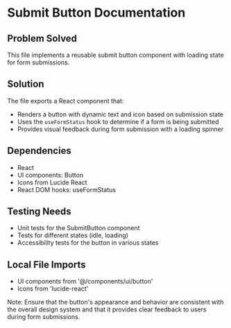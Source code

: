 # Submit Button Documentation

## Problem Solved
This file implements a reusable submit button component with loading state for form submissions.

## Solution
The file exports a React component that:
- Renders a button with dynamic text and icon based on submission state
- Uses the `useFormStatus` hook to determine if a form is being submitted
- Provides visual feedback during form submission with a loading spinner

## Dependencies
- React
- UI components: Button
- Icons from Lucide React
- React DOM hooks: useFormStatus

## Testing Needs
- Unit tests for the SubmitButton component
- Tests for different states (idle, loading)
- Accessibility tests for the button in various states

## Local File Imports
- UI components from '@/components/ui/button'
- Icons from 'lucide-react'

Note: Ensure that the button's appearance and behavior are consistent with the overall design system and that it provides clear feedback to users during form submissions.
